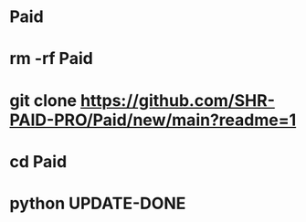 # Paid
# rm -rf Paid
# git clone https://github.com/SHR-PAID-PRO/Paid/new/main?readme=1
# cd Paid
# python UPDATE-DONE
